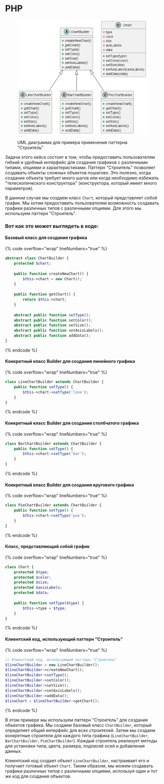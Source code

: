 # PHP

<figure><img src="../../../../../.gitbook/assets/image (3) (1) (1) (1) (1) (1) (1) (1) (1) (1) (1).png" alt=""><figcaption><p>UML диаграмма для примера применения паттерна "Строитель"</p></figcaption></figure>

Задача этого кейса состоит в том, чтобы предоставить пользователям гибкий и удобный интерфейс для создания графиков с различными типами, опциями и характеристиками. Паттерн "Строитель" позволяет создавать объекты сложных объектов пошагово. Это полезно, когда создание объекта требует много шагов или когда необходимо избежать "телескопического конструктора" (конструктора, который имеет много параметров).

В данном случае мы создаем класс `Chart`, который представляет собой график. Мы хотим предоставить пользователям возможность создавать графики различных типов с различными опциями. Для этого мы используем паттерн "Строитель".

### Вот как это может выглядеть в коде:&#x20;

#### Базовый класс для создания графика

{% code overflow="wrap" lineNumbers="true" %}
```php
abstract class ChartBuilder {
    protected $chart;

    public function createNewChart() {
        $this->chart = new Chart();
    }

    public function getChart() {
        return $this->chart;
    }

    abstract public function setType();
    abstract public function setColor();
    abstract public function setSize();
    abstract public function setAxisLabels();
    abstract public function addData();
}
```
{% endcode %}

#### Конкретный класс Builder для создания линейного графика

{% code overflow="wrap" lineNumbers="true" %}
```php
class LineChartBuilder extends ChartBuilder {
    public function setType() {
        $this->chart->setType('line');
    }
}
```
{% endcode %}

#### Конкретный класс Builder для создания столбчатого графика

{% code overflow="wrap" lineNumbers="true" %}
```php
class BarChartBuilder extends ChartBuilder {
    public function setType() {
        $this->chart->setType('bar');
    }
}
```
{% endcode %}

#### Конкретный класс Builder для создания кругового графика

{% code overflow="wrap" lineNumbers="true" %}
```php
class PieChartBuilder extends ChartBuilder {
    public function setType() {
        $this->chart->setType('pie');
    }
}
```
{% endcode %}

#### Класс, представляющий собой график

{% code overflow="wrap" lineNumbers="true" %}
```php
class Chart {
    protected $type;
    protected $color;
    protected $size;
    protected $axisLabels;
    protected $data;

    public function setType($type) {
        $this->type = $type;
    }
}
```
{% endcode %}

#### Клиентский код, использующий паттерн "Строитель"

{% code overflow="wrap" lineNumbers="true" %}
```php
// Клиентский код, использующий паттерн "Строитель"
$lineChartBuilder = new LineChartBuilder();
$lineChartBuilder->createNewChart();
$lineChartBuilder->setType();
$lineChartBuilder->setColor();
$lineChartBuilder->setSize();
$lineChartBuilder->setAxisLabels();
$lineChartBuilder->addData();
$lineChart = $lineChartBuilder->getChart();
```
{% endcode %}

В этом примере мы используем паттерн "Строитель" для создания объектов графика. Мы создаем базовый класс `ChartBuilder`, который определяет общий интерфейс для всех строителей. Затем мы создаем конкретные строители для каждого типа графика (`LineChartBuilder`, `BarChartBuilder`, `PieChartBuilder`). Каждый строитель реализует методы для установки типа, цвета, размера, подписей осей и добавления данных.

Клиентский код создает объект `LineChartBuilder`, настраивает его и получает готовый объект `Chart`. Таким образом, мы можем создавать графики различных типов с различными опциями, используя один и тот же код для создания объектов.
